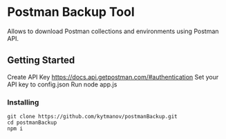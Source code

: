 # Postman Backup Tool

Allows to download Postman collections and environments using Postman API.

## Getting Started

Create API Key https://docs.api.getpostman.com/#authentication
Set your API key to config.json
Run node app.js

### Installing

```
git clone https://github.com/kytmanov/postmanBackup.git
cd postmanBackup
npm i

```

